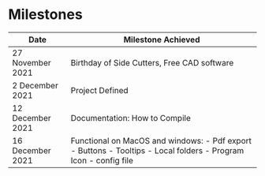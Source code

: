 # Milestones

| Date             	| Milestone Achieved          	                                                                                  |
|------------------	|---------------------------------------------------------------------------------------------------------------	|
| 27 November 2021 	| Birthday of Side Cutters, Free CAD software                                                                   	|
| 2 December 2021   | Project Defined                                                                                                 | 
| 12 December 2021 	| Documentation: How to Compile                                                                                  	|
| 16 December 2021 	| Functional on MacOS and windows: - Pdf export - Buttons - Tooltips - Local folders - Program Icon	- config file |
